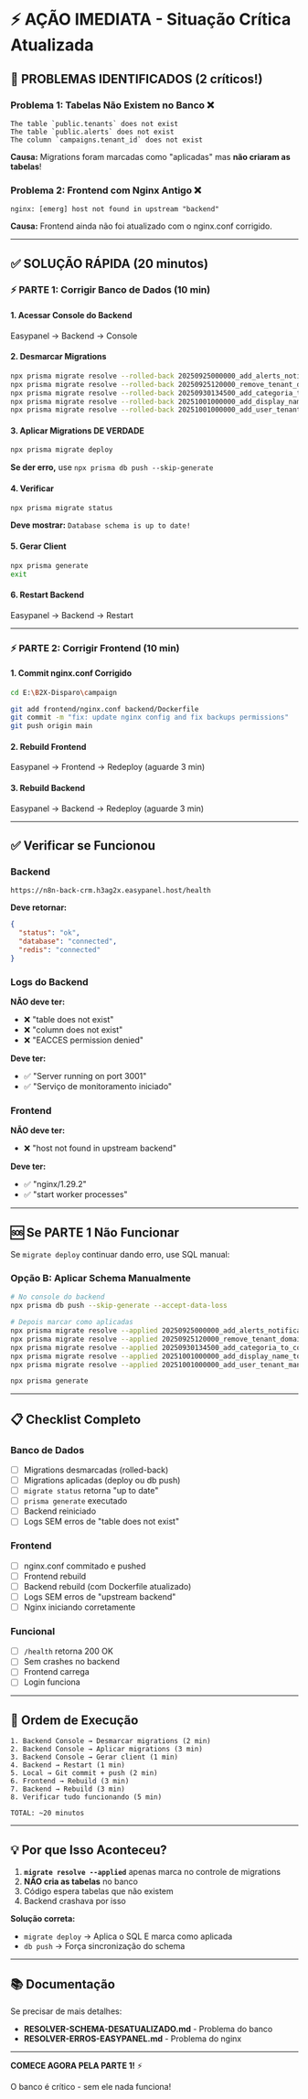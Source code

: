 # ⚡ AÇÃO IMEDIATA - Situação Crítica Atualizada

## 🔴 PROBLEMAS IDENTIFICADOS (2 críticos!)

### Problema 1: Tabelas Não Existem no Banco ❌
```
The table `public.tenants` does not exist
The table `public.alerts` does not exist  
The column `campaigns.tenant_id` does not exist
```

**Causa:** Migrations foram marcadas como "aplicadas" mas **não criaram as tabelas**!

### Problema 2: Frontend com Nginx Antigo ❌
```
nginx: [emerg] host not found in upstream "backend"
```

**Causa:** Frontend ainda não foi atualizado com o nginx.conf corrigido.

---

## ✅ SOLUÇÃO RÁPIDA (20 minutos)

### ⚡ PARTE 1: Corrigir Banco de Dados (10 min)

#### 1. Acessar Console do Backend

Easypanel → Backend → Console

#### 2. Desmarcar Migrations

```bash
npx prisma migrate resolve --rolled-back 20250925000000_add_alerts_notifications
npx prisma migrate resolve --rolled-back 20250925120000_remove_tenant_domain
npx prisma migrate resolve --rolled-back 20250930134500_add_categoria_to_contacts
npx prisma migrate resolve --rolled-back 20251001000000_add_display_name_to_sessions
npx prisma migrate resolve --rolled-back 20251001000000_add_user_tenant_many_to_many
```

#### 3. Aplicar Migrations DE VERDADE

```bash
npx prisma migrate deploy
```

**Se der erro,** use `npx prisma db push --skip-generate`

#### 4. Verificar

```bash
npx prisma migrate status
```

**Deve mostrar:** `Database schema is up to date!`

#### 5. Gerar Client

```bash
npx prisma generate
exit
```

#### 6. Restart Backend

Easypanel → Backend → Restart

---

### ⚡ PARTE 2: Corrigir Frontend (10 min)

#### 1. Commit nginx.conf Corrigido

```bash
cd E:\B2X-Disparo\campaign

git add frontend/nginx.conf backend/Dockerfile
git commit -m "fix: update nginx config and fix backups permissions"
git push origin main
```

#### 2. Rebuild Frontend

Easypanel → Frontend → Redeploy (aguarde 3 min)

#### 3. Rebuild Backend

Easypanel → Backend → Redeploy (aguarde 3 min)

---

## ✅ Verificar se Funcionou

### Backend

```
https://n8n-back-crm.h3ag2x.easypanel.host/health
```

**Deve retornar:**
```json
{
  "status": "ok",
  "database": "connected",
  "redis": "connected"
}
```

### Logs do Backend

**NÃO deve ter:**
- ❌ "table does not exist"
- ❌ "column does not exist"
- ❌ "EACCES permission denied"

**Deve ter:**
- ✅ "Server running on port 3001"
- ✅ "Serviço de monitoramento iniciado"

### Frontend

**NÃO deve ter:**
- ❌ "host not found in upstream backend"

**Deve ter:**
- ✅ "nginx/1.29.2"
- ✅ "start worker processes"

---

## 🆘 Se PARTE 1 Não Funcionar

Se `migrate deploy` continuar dando erro, use SQL manual:

### Opção B: Aplicar Schema Manualmente

```bash
# No console do backend
npx prisma db push --skip-generate --accept-data-loss

# Depois marcar como aplicadas
npx prisma migrate resolve --applied 20250925000000_add_alerts_notifications
npx prisma migrate resolve --applied 20250925120000_remove_tenant_domain
npx prisma migrate resolve --applied 20250930134500_add_categoria_to_contacts
npx prisma migrate resolve --applied 20251001000000_add_display_name_to_sessions
npx prisma migrate resolve --applied 20251001000000_add_user_tenant_many_to_many

npx prisma generate
```

---

## 📋 Checklist Completo

### Banco de Dados
- [ ] Migrations desmarcadas (rolled-back)
- [ ] Migrations aplicadas (deploy ou db push)
- [ ] `migrate status` retorna "up to date"
- [ ] `prisma generate` executado
- [ ] Backend reiniciado
- [ ] Logs SEM erros de "table does not exist"

### Frontend
- [ ] nginx.conf commitado e pushed
- [ ] Frontend rebuild
- [ ] Backend rebuild (com Dockerfile atualizado)
- [ ] Logs SEM erros de "upstream backend"
- [ ] Nginx iniciando corretamente

### Funcional
- [ ] `/health` retorna 200 OK
- [ ] Sem crashes no backend
- [ ] Frontend carrega
- [ ] Login funciona

---

## 🎯 Ordem de Execução

```
1. Backend Console → Desmarcar migrations (2 min)
2. Backend Console → Aplicar migrations (3 min)
3. Backend Console → Gerar client (1 min)
4. Backend → Restart (1 min)
5. Local → Git commit + push (2 min)
6. Frontend → Rebuild (3 min)
7. Backend → Rebuild (3 min)  
8. Verificar tudo funcionando (5 min)

TOTAL: ~20 minutos
```

---

## 💡 Por que Isso Aconteceu?

1. **`migrate resolve --applied`** apenas marca no controle de migrations
2. **NÃO cria as tabelas** no banco
3. Código espera tabelas que não existem
4. Backend crashava por isso

**Solução correta:**
- `migrate deploy` → Aplica o SQL E marca como aplicada
- `db push` → Força sincronização do schema

---

## 📚 Documentação

Se precisar de mais detalhes:
- **RESOLVER-SCHEMA-DESATUALIZADO.md** - Problema do banco
- **RESOLVER-ERROS-EASYPANEL.md** - Problema do nginx

---

**COMECE AGORA PELA PARTE 1!** ⚡

O banco é crítico - sem ele nada funciona!

